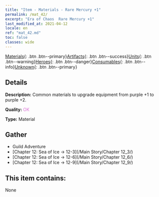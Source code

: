 ```yaml
---
title: "Item - Materials - Rare Mercury +1"
permalink: /mat_42/
excerpt: "Era of Chaos  Rare Mercury +1"
last_modified_at: 2021-04-12
locale: en
ref: "mat_42.md"
toc: false
classes: wide
---
```

 [Materials](/Items/){: .btn .btn--primary}[Artifacts](/Items/Artifacts/){: .btn .btn--success}[Units](/Items/Units/){: .btn .btn--warning}[Heroes](/Items/Heroes/){: .btn .btn--danger}[Consumables](/Items/Consumables/){: .btn .btn--info}[Unknown](/Items/Unknown/){: .btn .btn--primary}

## Details
 **Description:** Common materials to upgrade equipment from purple +1 to purple +2.

 **Quality:** <span style="color: #DA70D6">OK</span>

 **Type:** Material

## Gather

*    Guild Adventure 
*    [Chapter 12: Sea of Ice -> 12-3](/Main Story/Chapter 12_3/) 
*    [Chapter 12: Sea of Ice -> 12-6](/Main Story/Chapter 12_6/) 
*    [Chapter 12: Sea of Ice -> 12-9](/Main Story/Chapter 12_9/) 

## This item contains:

  None

